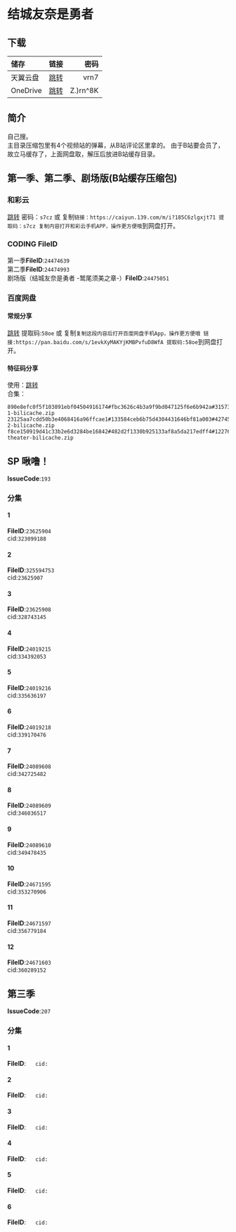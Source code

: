 # 结城友奈是勇者
## 下载

储存 | 链接 | 密码
:----------- | :-----------: | -----------:
 天翼云盘 | [跳转](https://cloud.189.cn/t/uYJveuaMfE73) | vrn7 
 OneDrive | [跳转](https://xrzcloud-my.sharepoint.com/:f:/g/personal/xrz_xrzyun_ml/EkDCC5FV0IJBtiS8kucm2tQB6mfDbJJTx3e3XriAZgEIhw?e=QBUiYS) | Z.)rn^8K 

## 简介
自己搜。  
主目录压缩包里有4个视频站的弹幕，从B站评论区里拿的。
由于B站要会员了，故立马缓存了，上面网盘取，解压后放进B站缓存目录。    

## 第一季、第二季、剧场版(B站缓存压缩包)
### 和彩云
[跳转](https://caiyun.139.com/m/i?185C6zlgxjt71) 密码：`s7cz` 或 复制`链接：https://caiyun.139.com/m/i?185C6zlgxjt71 提取码：s7cz 复制内容打开和彩云手机APP，操作更方便哦`到网盘打开。  
### CODING FileID
第一季**FileID**:`24474639`  
第二季**FileID**:`24474993`  
剧场版（结城友奈是勇者 -鹫尾须美之章-）**FileID**:`24475051`  
### 百度网盘
#### 常规分享
[跳转](https://pan.baidu.com/s/1evkXyMAKYjKMBPvfuD8WfA) 提取码:`58oe` 或 复制`复制这段内容后打开百度网盘手机App，操作更方便哦 链接:https://pan.baidu.com/s/1evkXyMAKYjKMBPvfuD8WfA 提取码:58oe`到网盘打开。  
#### 特征码分享
使用：[跳转](https://baidu.kinh.cc/?Share_APASS_Parsing)  
合集：  

```
890e8efc0f5f103891ebf04504916174#fbc3626c4b3a9f9bd047125f6e6b942a#3157305540#yuyuyu-1-bilicache.zip
23125aa7cdd50b3e4068416a96ffcae1#133584ceb6b75d4304431646bf81a003#4274588817#yuyuyu-2-bilicache.zip
f8ce150919d41c33b2e6d3284be16842#482d2f1330b925133af8a5da217edff4#1227642330#yuyuyu-theater-bilicache.zip
```

## SP 啾噜！
**IssueCode**:`193`  
### 分集
#### 1
**FileID**:`23625904`  
cid:`323099188`  
#### 2
**FileID**:`325594753`  
cid:`23625907`  
#### 3
**FileID**:`23625908`  
cid:`328743145`  
#### 4
**FileID**:`24019215`  
cid:`334392053`  
#### 5
**FileID**:`24019216`  
cid:`335636197`  
#### 6
**FileID**:`24019218`  
cid:`339170476`  
#### 7
**FileID**:`24089608`  
cid:`342725482`  
#### 8
**FileID**:`24089609`  
cid:`346036517`  
#### 9
**FileID**:`24089610`  
cid:`349478435`  
#### 10
**FileID**:`24671595`  
cid:`353270906`  
#### 11
**FileID**:`24671597`  
cid:`356779184`  
#### 12
**FileID**:`24671603`  
cid:`360289152`  

## 第三季
**IssueCode**:`207`  
### 分集
#### 1

**FileID**:``  
cid:``  
#### 2

**FileID**:``  
cid:``  
#### 3

**FileID**:``  
cid:``  
#### 4

**FileID**:``  
cid:``  
#### 5

**FileID**:``  
cid:``  
#### 6

**FileID**:``  
cid:``  